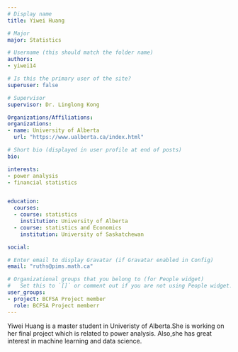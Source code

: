 ```yaml
---
# Display name
title: Yiwei Huang

# Major
major: Statistics

# Username (this should match the folder name)
authors:
- yiwei14

# Is this the primary user of the site?
superuser: false

# Supervisor
supervisor: Dr. Linglong Kong

Organizations/Affiliations:
organizations:
- name: University of Alberta
  url: "https://www.ualberta.ca/index.html"

# Short bio (displayed in user profile at end of posts)
bio: 

interests:
- power analysis
- financial statistics


education:
  courses:
  - course: statistics
    institution: University of Alberta
  - course: statistics and Economics
    institution: University of Saskatchewan

social:

# Enter email to display Gravatar (if Gravatar enabled in Config)
email: "ruths@pims.math.ca"

# Organizational groups that you belong to (for People widget)
#   Set this to `[]` or comment out if you are not using People widget.
user_groups:
- project: BCFSA Project member
  role: BCFSA Project memberr
---
```

Yiwei Huang is a master student in Univeristy of Alberta.She is working on her final project which is related to power analysis. Also,she has great interest in machine learning and data science.
